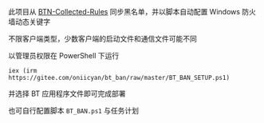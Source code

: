 此项目从 [BTN-Collected-Rules](https://github.com/PBH-BTN/BTN-Collected-Rules) 同步黑名单，并以脚本自动配置 Windows 防火墙动态关键字

不限客户端类型，少数客户端的启动文件和通信文件可能不同

以管理员权限在 PowerShell 下运行

`iex (irm https://gitee.com/oniicyan/bt_ban/raw/master/BT_BAN_SETUP.ps1)`

并选择 BT 应用程序文件即可完成部署

也可自行配置脚本 `BT_BAN.ps1` 与任务计划
